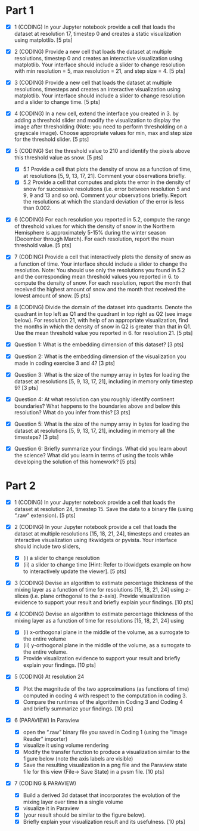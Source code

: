 # Part 1

- [X] 1 (CODING) In your Jupyter notebook provide a cell that loads the dataset at resolution 17, timestep 0 and creates a static visualization using matplotlib. [5 pts]
- [X] 2 (CODING) Provide a new cell that loads the dataset at multiple resolutions, timestep 0 and creates an interactive visualization using matplotlib. Your interface should include a slider to change resolution with min resolution = 5, max resolution = 21, and step size = 4. [5 pts]
- [X] 3 (CODING) Provide a new cell that loads the dataset at multiple resolutions, timesteps and creates an interactive visualization using matplotlib. Your interface should include a slider to change resolution and a slider to change time. [5 pts]
- [X] 4 (CODING) In a new cell, extend the interface you created in 3. by adding a threshold slider and modify the visualization to display the image after thresholding (Note: you need to perform thresholding on a grayscale image). Choose appropriate values for min, max and step size for the threshold slider. [5 pts]
- [X] 5 (CODING) Set the threshold value to 210 and identify the pixels above this threshold value as snow. [5 pts]
  - [X] 5.1 Provide a cell that plots the density of snow as a function of time, at resolutions [5, 9, 13, 17, 21]. Comment your observations briefly.
  - [X] 5.2 Provide a cell that computes and plots the error in the density of snow for successive resolutions (i.e. error between resolution 5 and 9, 9 and 13 and so on). Comment your observations briefly. Report the resolutions at which the standard deviation of the error is less than 0.002.
- [X] 6 (CODING) For each resolution you reported in 5.2, compute the range of threshold values for which the density of snow in the Northern Hemisphere is approximately 5-15% during the winter season (December through March). For each resolution, report the mean threshold value. [5 pts]
- [X] 7 (CODING) Provide a cell that interactively plots the density of snow as a function of time. Your interface should include a slider to change the resolution. Note: You should use only the resolutions you found in 5.2 and the corresponding mean threshold values you reported in 6. to compute the density of snow. For each resolution, report the month that received the highest amount of snow and the month that received the lowest amount of snow. [5 pts]
- [X] 8 (CODING) Divide the domain of the dataset into quadrants. Denote the quadrant in top left as Q1 and the quadrant in top right as Q2 (see image below). For resolution 21, with help of an appropriate visualization, find the months in which the density of snow in Q2 is greater than that in Q1. Use the mean threshold value you reported in 6. for resolution 21. [5 pts]

- [X] Question 1: What is the embedding dimension of this dataset? [3 pts]

- [X] Question 2: What is the embedding dimension of the visualization you made in coding exercise 3 and 4? [3 pts]

- [X] Question 3: What is the size of the numpy array in bytes for loading the dataset at resolutions [5, 9, 13, 17, 21], including in memory only timestep 9? [3 pts]

- [X] Question 4: At what resolution can you roughly identify continent boundaries? What happens to the boundaries above and below this resolution? What do you infer from this? [3 pts]

- [X] Question 5: What is the size of the numpy array in bytes for loading the dataset at resolutions [5, 9, 13, 17, 21], including in memory all the timesteps? [3 pts]

- [X] Question 6: Briefly summarize your findings. What did you learn about the science? What did you learn in terms of using the tools while developing the solution of this homework? [5 pts]

# Part 2

- [X] 1 (CODING) In your Jupyter notebook provide a cell that loads the dataset at resolution 24, timestep 15. Save the data to a binary file (using “.raw” extension). [5 pts]

- [X] 2 (CODING) In your Jupyter notebook provide a cell that loads the dataset at multiple resolutions [15, 18, 21, 24], timesteps and creates an interactive visualization using itkwidgets or pyvista. Your interface should include two sliders,
  - [X] (i) a slider to change resolution
  - [X] (ii) a slider to change time [Hint: Refer to itkwidgets example on how to interactively update the viewer]. [5 pts]

- [X] 3 (CODING) Devise an algorithm to estimate percentage thickness of the mixing layer as a function of time for resolutions [15, 18, 21, 24] using z-slices (i.e. plane orthogonal to the z-axis). Provide visualization evidence to support your result and briefly explain your findings. [10 pts] 

- [X] 4 (CODING) Devise an algorithm to estimate percentage thickness of the mixing layer as a function of time for resolutions [15, 18, 21, 24] using
  - [X] (i) x-orthogonal plane in the middle of the volume, as a surrogate to the entire volume 
  - [X] (ii) y-orthogonal plane in the middle of the volume, as a surrogate to the entire volume.
  - [X] Provide visualization evidence to support your result and briefly explain your findings. [10 pts]
  
- [X] 5 (CODING) At resolution 24
  - [X] Plot the magnitude of the two approximations (as functions of time) computed in coding 4 with respect to the computation in coding 3.
  - [X] Compare the runtimes of the algorithm in Coding 3 and Coding 4 and briefly summarize your findings. [10 pts]

- [X] 6 (PARAVIEW) In Paraview
  - [X] open the “.raw” binary file you saved in Coding 1 (using the “Image Reader” importer)
  - [X] visualize it using volume rendering
  - [X] Modify the transfer function to produce a visualization similar to the figure below (note the axis labels are visible)
  - [X] Save the resulting visualization in a png file and the Paraview state file for this view (File-> Save State) in a pvsm file. [10 pts]

- [X] 7 (CODING & PARAVIEW)
  - [X] Build a derived 3d dataset that incorporates the evolution of the mixing layer over time in a single volume
  - [X] visualize it in Paraview
  - [X] (your result should be similar to the figure below).
  - [X] Briefly explain your visualization result and its usefulness. [10 pts]